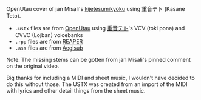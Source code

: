 OpenUtau cover of jan Misali's [kijetesumikyoku](https://youtu.be/S-pg3xNfTMA) using 重音テト (Kasane Teto).

- `.ustx` files are from [OpenUtau](https://github.com/stakira/OpenUtau) using [重音テト](http://kasaneteto.jp)'s VCV (toki pona) and CVVC (Lojban) voicebanks
- `.rpp` files are from [REAPER](https://www.reaper.fm)
- `.ass` files are from [Aegisub](https://github.com/Aegisub/Aegisub)

Note: The missing stems can be gotten from jan Misali's pinned comment on the original video.

Big thanks for including a MIDI and sheet music, I wouldn't have decided to do this without those. The USTX was created from an import of the MIDI with lyrics and other detail things from the sheet music.
